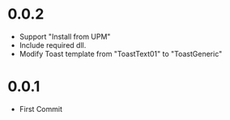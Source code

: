 # 0.0.2
- Support "Install from UPM"
- Include required dll.
- Modify Toast template from "ToastText01" to "ToastGeneric"

# 0.0.1
- First Commit